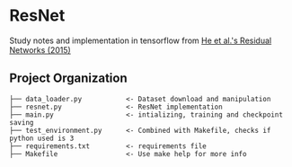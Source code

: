# ResNet
Study notes and implementation in tensorflow from [He et al.'s Residual Networks (2015)](https://arxiv.org/abs/1512.03385)

Project Organization
------------

    ├── data_loader.py           <- Dataset download and manipulation
    ├── resnet.py                <- ResNet implementation
    ├── main.py                  <- intializing, training and checkpoint saving
    ├── test_environment.py      <- Combined with Makefile, checks if python used is 3
    ├── requirements.txt         <- requirements file
    ├── Makefile                 <- Use make help for more info


